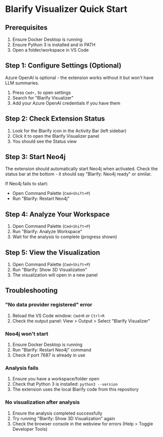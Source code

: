 # Blarify Visualizer Quick Start

## Prerequisites
1. Ensure Docker Desktop is running
2. Ensure Python 3 is installed and in PATH
3. Open a folder/workspace in VS Code

## Step 1: Configure Settings (Optional)
Azure OpenAI is optional - the extension works without it but won't have LLM summaries.

1. Press `Cmd+,` to open settings
2. Search for "Blarify Visualizer"
3. Add your Azure OpenAI credentials if you have them

## Step 2: Check Extension Status
1. Look for the Blarify icon in the Activity Bar (left sidebar)
2. Click it to open the Blarify Visualizer panel
3. You should see the Status view

## Step 3: Start Neo4j
The extension should automatically start Neo4j when activated. Check the status bar at the bottom - it should say "Blarify: Neo4j ready" or similar.

If Neo4j fails to start:
- Open Command Palette (`Cmd+Shift+P`)
- Run "Blarify: Restart Neo4j"

## Step 4: Analyze Your Workspace
1. Open Command Palette (`Cmd+Shift+P`)
2. Run "Blarify: Analyze Workspace"
3. Wait for the analysis to complete (progress shown)

## Step 5: View the Visualization
1. Open Command Palette (`Cmd+Shift+P`)
2. Run "Blarify: Show 3D Visualization"
3. The visualization will open in a new panel

## Troubleshooting

### "No data provider registered" error
1. Reload the VS Code window: `Cmd+R` or `Ctrl+R`
2. Check the output panel: View > Output > Select "Blarify Visualizer"

### Neo4j won't start
1. Ensure Docker Desktop is running
2. Run "Blarify: Restart Neo4j" command
3. Check if port 7687 is already in use

### Analysis fails
1. Ensure you have a workspace/folder open
2. Check that Python 3 is installed: `python3 --version`
3. The extension uses the local Blarify code from this repository

### No visualization after analysis
1. Ensure the analysis completed successfully
2. Try running "Blarify: Show 3D Visualization" again
3. Check the browser console in the webview for errors (Help > Toggle Developer Tools)